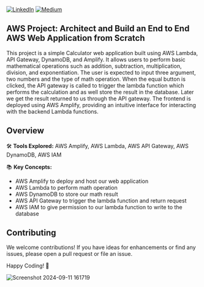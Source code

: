 [![LinkedIn](https://img.shields.io/badge/Connect%20with%20me%20on-LinkedIn-blue.svg)](https://www.linkedin.com/in/gyenoch/)
[![Medium](https://img.shields.io/badge/Medium-12100E?style=for-the-badge&logo=medium&logoColor=white)](https://medium.com/@www.gyenoch)

## AWS Project: Architect and Build an End to End AWS Web Application from Scratch

This project is a simple Calculator web application built using AWS Lambda, API Gateway, DynamoDB, and Amplify. It allows users to perform basic mathematical operations such as addition, subtraction, multiplication, division, and exponentiation. The user is expected to input three argument, two numbers and the type of math operation. When the equal button is clicked, the API gateway is called to trigger the lambda function which performs the calculation and as well store the result in the database. Later we get the result returned to us through the API gateway. The frontend is deployed using AWS Amplify, providing an intuitive interface for interacting with the backend Lambda functions.

## Overview
🛠️ **Tools Explored:** 
AWS Amplify, AWS Lambda, AWS API Gateway, AWS DynamoDB, AWS IAM

📚 **Key Concepts:**
- AWS Amplify to deploy and host our web application
- AWS Lambda to perform math operation
- AWS DynamoDB to store our math result
- AWS API Gateway to trigger the lambda function and return request
- AWS IAM to give permission to our lambda function to write to the database

## Contributing
We welcome contributions! If you have ideas for enhancements or find any issues, please open a pull request or file an issue.

Happy Coding! 🚀

![Screenshot 2024-09-11 161719](https://github.com/user-attachments/assets/a47bbee5-95e2-40c8-8bbb-5e5565701b0d)
